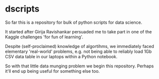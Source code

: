 # dscripts
So far this is a repository for bulk of python scripts for data science.

It started after Girija Ravishankar persuaded me to take part in one of the Kaggle challenges 'for fun of learning'.

Despite (self-proclaimed) knowledge of algortihms, we immediately faced elementary 'real-world' problems, e.g. not being able to reliably load 1Gb CSV data table in our laptops within a Python notebook.

So with that little data munging problem we begin this repository. Perhaps it'll end up being useful for something else too.
